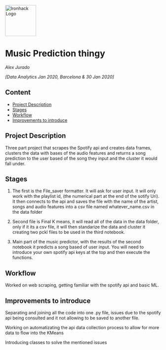<img src="https://bit.ly/2VnXWr2" alt="Ironhack Logo" width="100"/>

# Music Prediction thingy
*Alex Jurado*

*[Data Analytics Jan 2020, Barcelona & 30 Jan 2020]*

## Content
- [Project Description](#project-description)
- [Stages](#Stages)
- [Workflow](#workflow)
- [Improvements to introduce](#Improvements-to-introduce)


## Project Description
Three part project that scrapes the Spotify api and creates data frames, clusters the data with bases of the audio features and returns a song prediction to the user based of the song they input and the cluster it would fall under. 

## Stages
 1.  The first is the File_saver formatter. It will ask for user input. It will only work with the playlist id, (the numerical part at the end of the sotify Uri).
It then connects to the api and saves the file with the name of the artist, songs and audio features into a csv file named whatever_name.csv in the data folder 

2. Second file is Final K means, it will read all of the data in the data folder, only if it its a csv file, it will then standarize the data and cluster it creating two pckl files to be used in the third notebook. 

3. Main part of the music predictor, with the results of the second notebook it predicts a song based of user input. You will need to introduce your own spotify api keys at the top and then execute the functions. 


## Workflow
Worked on web scraping, getting familiar with the spotify api and basic ML. 

## Improvements to introduce
Separating and joining all the code into one .py file, issues due to the spotify api being consulted and it not allowing to be saved to another file.

Working on automatizating the api data collection process to allow for more data to flow into the KMeans 

Introducing classes to solve the mentioned issues 

